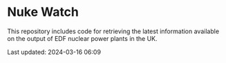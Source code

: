# Nuke Watch

This repository includes code for retrieving the latest information available on the output of EDF nuclear power plants in the UK.

Last updated: 2024-03-16 06:09